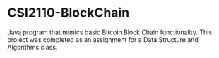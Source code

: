 # CSI2110-BlockChain

Java program that mimics basic Bitcoin Block Chain functionality. This project was completed as an assignment for a Data Structure and Algorithms class.
